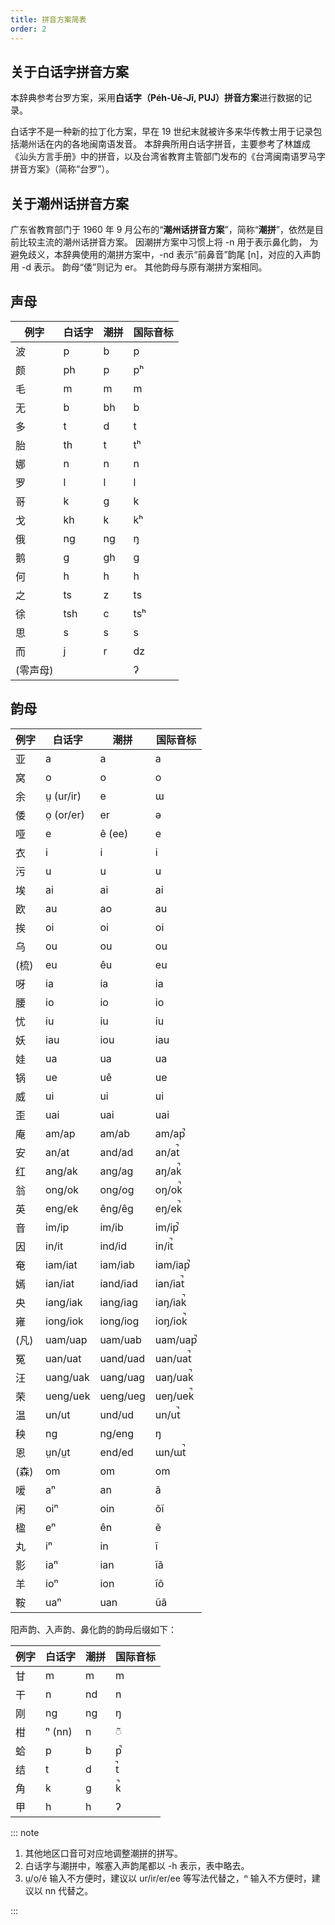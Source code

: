 ```yaml
---
title: 拼音方案简表
order: 2
---
```


## 关于白话字拼音方案

本辞典参考台罗方案，采用**白话字（Péh-Uē-Jī, PUJ）拼音方案**进行数据的记录。

白话字不是一种新的拉丁化方案，早在 19 世纪末就被许多来华传教士用于记录包括潮州话在内的各地闽南语发音。
本辞典所用白话字拼音，主要参考了林雄成《汕头方言手册》中的拼音，以及台湾省教育主管部门发布的《台湾闽南语罗马字拼音方案》（简称“台罗”）。

## 关于潮州话拼音方案

广东省教育部门于 1960 年 9 月公布的“**潮州话拼音方案**”，简称“**潮拼**”，依然是目前比较主流的潮州话拼音方案。
因潮拼方案中习惯上将 -n 用于表示鼻化韵，
为避免歧义，本辞典使用的潮拼方案中，-nd 表示“前鼻音”韵尾 [n]，对应的入声韵用 -d 表示。
韵母“倭”则记为 er。
其他韵母与原有潮拼方案相同。

## 声母

| 例字    | 白话字 | 潮拼 | 国际音标 |
|-------|-----|----|------|
| 波     | p   | b  | p    |
| 颇     | ph  | p  | pʰ   |
| 毛     | m   | m  | m    |
| 无     | b   | bh | b    |
| 多     | t   | d  | t    |
| 胎     | th  | t  | tʰ   |
| 娜     | n   | n  | n    |
| 罗     | l   | l  | l    |
| 哥     | k   | g  | k    |
| 戈     | kh  | k  | kʰ   |
| 俄     | ng  | ng | ŋ    |
| 鹅     | g   | gh | ɡ    |
| 何     | h   | h  | h    |
| 之     | ts  | z  | ts   |
| 徐     | tsh | c  | tsʰ  |
| 思     | s   | s  | s    |
| 而     | j   | r  | dz   |
| (零声母) |     |    | ʔ    |

## 韵母

| 例字  | 白话字        | 潮拼       | 国际音标     |
|-----|------------|----------|----------|
| 亚   | a          | a        | a        |
| 窝   | o          | o        | o        |
| 余   | ṳ (ur/ir)  | e        | ɯ        |
| 倭   | o̤ (or/er) | er       | ə        |
| 哑   | e          | ê (ee)   | e        |
| 衣   | i          | i        | i        |
| 污   | u          | u        | u        |
| 埃   | ai         | ai       | ai       |
| 欧   | au         | ao       | au       |
| 挨   | oi         | oi       | oi       |
| 乌   | ou         | ou       | ou       |
| (梳) | eu         | êu       | eu       |
| 呀   | ia         | ia       | ia       |
| 腰   | io         | io       | io       |
| 忧   | iu         | iu       | iu       |
| 妖   | iau        | iou      | iau      |
| 娃   | ua         | ua       | ua       |
| 锅   | ue         | uê       | ue       |
| 威   | ui         | ui       | ui       |
| 歪   | uai        | uai      | uai      |
| 庵   | am/ap      | am/ab    | am/ap̚   |
| 安   | an/at      | and/ad   | an/at̚   |
| 红   | ang/ak     | ang/ag   | aŋ/ak̚   |
| 翁   | ong/ok     | ong/og   | oŋ/ok̚   |
| 英   | eng/ek     | êng/êg   | eŋ/ek̚   |
| 音   | im/ip      | im/ib    | im/ip̚   |
| 因   | in/it      | ind/id   | in/it̚   |
| 奄   | iam/iat    | iam/iab  | iam/iap̚ |
| 嫣   | ian/iat    | iand/iad | ian/iat̚ |
| 央   | iang/iak   | iang/iag | iaŋ/iak̚ |
| 雍   | iong/iok   | iong/iog | ioŋ/iok̚ |
| (凡) | uam/uap    | uam/uab  | uam/uap̚ |
| 冤   | uan/uat    | uand/uad | uan/uat̚ |
| 汪   | uang/uak   | uang/uag | uaŋ/uak̚ |
| 荣   | ueng/uek   | ueng/ueg | ueŋ/uek̚ |
| 温   | un/ut      | und/ud   | un/ut̚   |
| 秧   | ng         | ng/eng   | ŋ        |
| 恩   | ṳn/ṳt      | end/ed   | ɯn/ɯt̚   |
| (森) | om         | om       | om       |
| 嗳   | aⁿ         | an       | ã       |
| 闲   | oiⁿ        | oin      | õĩ     |
| 楹   | eⁿ         | ên       | ẽ       |
| 丸   | iⁿ         | in       | ĩ       |
| 影   | iaⁿ        | ian      | ĩã     |
| 羊   | ioⁿ        | ion      | ĩõ     |
| 鞍   | uaⁿ        | uan      | ũã     |

阳声韵、入声韵、鼻化韵的韵母后缀如下：

| 例字 | 白话字    | 潮拼 | 国际音标 |
|----|--------|----|------|
| 甘  | m      | m  | m    |
| 干  | n      | nd | n    |
| 刚  | ng     | ng | ŋ    |
| 柑  | ⁿ (nn) | n  | ◌̃   |
| 蛤  | p      | b  | p̚   |
| 结  | t      | d  | t̚   |
| 角  | k      | g  | k̚   |
| 甲  | h      | h  | ʔ    |

::: note

1. 其他地区口音可对应地调整潮拼的拼写。
2. 白话字与潮拼中，喉塞入声韵尾都以 -h 表示，表中略去。
3. ṳ/o̤/ê 输入不方便时，建议以 ur/ir/er/ee 等写法代替之，ⁿ 输入不方便时，建议以 nn 代替之。

::: 
